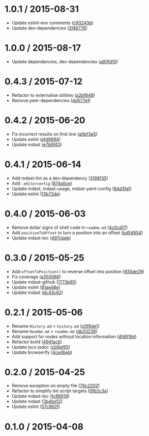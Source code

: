 <!--remark setext-->

<!--lint disable no-multiple-toplevel-headings-->

1.0.1 / 2015-08-31
==================

*   Update eslint-env comments ([c93243d](https://github.com/wooorm/remark-range/commit/c93243d))
*   Update dev-dependencies ([2f46776](https://github.com/wooorm/remark-range/commit/2f46776))

1.0.0 / 2015-08-17
==================

*   Update dependencies, dev-dependencies ([a60fd10](https://github.com/wooorm/remark-range/commit/a60fd10))

0.4.3 / 2015-07-12
==================

*   Refactor to externalise utilities ([a2bf648](https://github.com/wooorm/remark-range/commit/a2bf648))
*   Remove peer-dependencies ([4d577e1](https://github.com/wooorm/remark-range/commit/4d577e1))

0.4.2 / 2015-06-20
==================

*   Fix incorrect results on first line ([a0bf3e5](https://github.com/wooorm/remark-range/commit/a0bf3e5))
*   Update eslint ([efd9684](https://github.com/wooorm/remark-range/commit/efd9684))
*   Update mdast ([e7b9f43](https://github.com/wooorm/remark-range/commit/e7b9f43))

0.4.1 / 2015-06-14
==================

*   Add mdast-lint as a dev-dependency ([3198f35](https://github.com/wooorm/remark-range/commit/3198f35))
*   Add `.editorconfig` ([874a0ce](https://github.com/wooorm/remark-range/commit/874a0ce))
*   Update mdast, mdast-usage, mdast-yaml-config ([84d3faf](https://github.com/wooorm/remark-range/commit/84d3faf))
*   Update eslint ([13b72de](https://github.com/wooorm/remark-range/commit/13b72de))

0.4.0 / 2015-06-03
==================

*   Remove dollar signs of shell code in `readme.md` ([4c0cd17](https://github.com/wooorm/remark-range/commit/4c0cd17))
*   Add `positionToOffset` to turn a position into an offset ([bd54954](https://github.com/wooorm/remark-range/commit/bd54954))
*   Update mdast-toc ([497cbeb](https://github.com/wooorm/remark-range/commit/497cbeb))

0.3.0 / 2015-05-25
==================

*   Add `offsetToPosition()` to reverse offset into position ([935de29](https://github.com/wooorm/remark-range/commit/935de29))
*   Fix coverage ([a350066](https://github.com/wooorm/remark-range/commit/a350066))
*   Update mdast-github ([1773b85](https://github.com/wooorm/remark-range/commit/1773b85))
*   Update eslint ([81ae48e](https://github.com/wooorm/remark-range/commit/81ae48e))
*   Update mdast ([dc43c62](https://github.com/wooorm/remark-range/commit/dc43c62))

0.2.1 / 2015-05-06
==================

*   Rename `History.md` > `history.md` ([c0f6de1](https://github.com/wooorm/remark-range/commit/c0f6de1))
*   Rename `Readme.md` > `readme.md` ([db33239](https://github.com/wooorm/remark-range/commit/db33239))
*   Add support for nodes without location information ([4fd919d](https://github.com/wooorm/remark-range/commit/4fd919d))
*   Refactor build ([494fac6](https://github.com/wooorm/remark-range/commit/494fac6))
*   Update jscs-jsdoc ([cb9af65](https://github.com/wooorm/remark-range/commit/cb9af65))
*   Update browserify ([4ce4beb](https://github.com/wooorm/remark-range/commit/4ce4beb))

0.2.0 / 2015-04-25
==================

*   Remove exception on empty file ([79c2202](https://github.com/wooorm/remark-range/commit/79c2202))
*   Refactor to simplify lint script targets ([0fb2c3a](https://github.com/wooorm/remark-range/commit/0fb2c3a))
*   Update mdast-toc ([fc86919](https://github.com/wooorm/remark-range/commit/fc86919))
*   Update mdast ([3b4bd12](https://github.com/wooorm/remark-range/commit/3b4bd12))
*   Update eslint ([57c962f](https://github.com/wooorm/remark-range/commit/57c962f))

0.1.0 / 2015-04-08
==================
